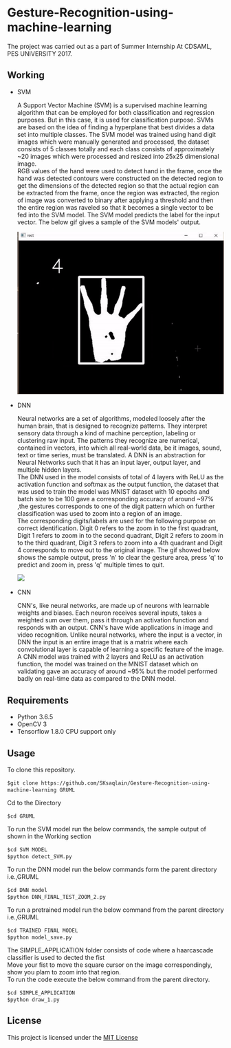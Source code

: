 # Gesture-Recognition-using-machine-learning
 The project was carried out as a part of Summer Internship At CDSAML, PES UNIVERSITY 2017.

## Working
<ul type=1>
 <li>SVM</li> 
<p>A Support Vector Machine (SVM) is a supervised machine learning algorithm that can be employed for both classification and regression purposes.
But in this case, it is used for classification purpose. SVMs are based on the idea of finding a hyperplane that best divides a data set into multiple classes. The SVM model was trained using hand digit images which were manually generated and processed, the dataset consists of 5 classes totally and each class consists of approximately ~20 images which were processed and resized into 25x25 dimensional image.<br/>
 RGB values of the hand were used to detect hand in the frame, once the hand was detected contours were constructed on the detected region to get the dimensions of the detected region so that the actual region can be extracted from the frame, once the region was extracted, the region of image was converted to binary after applying a threshold and then the entire region was raveled so that it becomes a single vector to be fed into the SVM model. The SVM model predicts the label for the input vector. The below gif gives a sample of the SVM models' output.
 
 ![](SVM_GIF.gif)
 </p>
 
 <li>DNN</li>
 <p>
 Neural networks are a set of algorithms, modeled loosely after the human brain, that is designed to recognize patterns. They interpret sensory data through a kind of machine perception, labeling or clustering raw input. The patterns they recognize are numerical, contained in vectors, into which all real-world data, be it images, sound, text or time series, must be translated. A DNN is an abstraction for Neural Networks such that it has an input layer, output layer, and multiple hidden layers.
 <br/>
  The DNN used in the model consists of total of 4 layers with ReLU as the activation function and softmax as the output function, the dataset that was used to train the model was MNIST dataset with 10 epochs and batch size to be 100 gave a corresponding accuracy of around ~97% ,the gestures corresponds to one of the digit pattern which on further classification was used to zoom into a region of an image.<br/>
 The corresponding digits/labels are used for the following purpose on correct identification.
 Digit 0 refers to the zoom in to the first quadrant, Digit 1 refers to zoom in to the second quadrant, Digit 2 refers to zoom in to the third quadrant, Digit 3 refers to zoom into a 4th quadrant and Digit 4 corresponds to move out to the original image. The gif showed below shows the sample output, press 'n' to clear the gesture area, press 'q' to predict and zoom in, press 'q' multiple times to quit.
 
 ![](Final_Sample_output.gif)
 </p>
 
 <li>CNN</li>
 <p>
  CNN's, like neural networks, are made up of neurons with learnable weights and biases. Each neuron receives several inputs, takes a weighted sum over them, pass it through an activation function and responds with an output. CNN's have wide applications in image and video recognition. Unlike neural networks, where the input is a vector, in DNN the input is an entire image that is a matrix where each convolutional layer is capable of learning a specific feature of the image. A CNN model was trained with 2 layers and ReLU as an activation function, the model was trained on the  MNIST dataset which on validating gave an accuracy of around ~95% but the model performed badly on real-time data as compared to the DNN model.
 </p>
</ul>



## Requirements
<ul type=1>
    <li>Python 3.6.5</li>
    <li>OpenCV 3</li>
    <li>Tensorflow 1.8.0 CPU support only</li> 
 </ul>
 
 
 ## Usage
To clone this repository.
```
$git clone https://github.com/SKsaqlain/Gesture-Recognition-using-machine-learning GRUML
```
Cd to  the Directory
```
$cd GRUML
```
To run the SVM model run the below commands, the sample output of shown in the Working section
```
$cd SVM MODEL
$python detect_SVM.py
```
To run the DNN model run the below commands form the parent directory i.e.,GRUML
```
$cd DNN model
$python DNN_FINAL_TEST_ZOOM_2.py
```
To run a pretrained model run the below command from the parent directory i.e.,GRUML
```
$cd TRAINED FINAL MODEL
$python model_save.py
```
The SIMPLE_APPLICATION folder consists of code where a haarcascade classifier is used to dected the fist<br/>
Move your fist to move the square cursor on the image correspondingly, show you plam to zoom into that region.<br/>
To run the code execute the below command from the parent directory.
```
$cd SIMPLE_APPLICATION
$python draw_1.py
```
## License
This project is licensed under the [MIT License](LICENSE.md)
